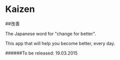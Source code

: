 # Kaizen
##改善

The Japanese word for "change for better".

This app that will help you become better, every day.

######To be released: 19.03.2015
